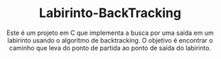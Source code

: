 <h1 align="center"><b>Labirinto-BackTracking</b></h1>
<p align="center">Este é um projeto em C que implementa a busca por uma saída em um labirinto usando o algoritmo de backtracking. O objetivo é encontrar o caminho que leva do ponto de partida ao ponto de saída do labirinto.</p> 
<br>





